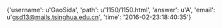 {'username': u'GaoSida', 'path': u'1150/1150.html', 'answer': u'A', 'email': u'gsd13@mails.tsinghua.edu.cn', 'time': '2016-02-23:18:40:35'}